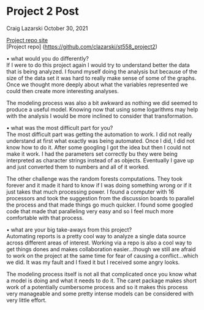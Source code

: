 Project 2 Post
================
Craig Lazarski
October 30, 2021



[Project repo site](https://clazarski.github.io/st558_project2/)  
[Project repo] (https://github.com/clazarski/st558_project2)  

• what would you do differently?  
If I were to do this project again I would try to understand better the data that is being analyzed. I found myself doing the analysis but because of the size of the data set it was hard to really make sense of some of the graphs. Once we thought more deeply about what the variables represented we could then create more interesting analyses.   

The modeling process was also a bit awkward as nothing we did seemed to produce a useful model. Knowing now that using some logarithms may help with the analysis I would be more inclined to consider that transformation.  

• what was the most difficult part for you?  
The most difficult part was getting the automation to work. I did not really understand at first what exactly was being automated. Once I did, I did not know how to do it. After some googling I got the idea but then I could not make it work. I had the parameters set correctly bu they were being interpreted as character strings instead of as objects. Eventually I gave up and just converted them to numbers and all of it worked.   

The other challenge was the random forests computations. They took forever and it made it hard to know if I was doing something wrong or if it just takes that much processing power. I found a computer with 16 processors and took the suggestion from the discussion boards to parallel the process and that made things go much quicker. I found some googled code that made that paralleling very easy and so I feel much more comfortable with that process.   

• what are your big take-aways from this project?  
Automating reports is a pretty cool way to analyze a single data source across different areas of interest. Working via a repo is also a cool  way to get things dones and makes collaboration easier...though we still are afraid to work on the project at the same time for fear of causing a conflict...which we did. It was my fault and I fixed it but I received some angry looks.   

The modeling process itself is not all that complicated once you know what a model is doing and what it needs to do it. The caret package makes short work of a potentially cumbersome process and so it makes this process very manageable and some pretty intense models can be considered with very little effort.   
